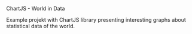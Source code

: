 ChartJS - World in Data

Example projekt with ChartJS library presenting interesting graphs about statistical data of the world.
